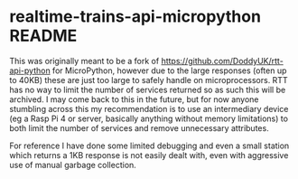 # realtime-trains-api-micropython README

This was originally meant to be a fork of <https://github.com/DoddyUK/rtt-api-python> for MicroPython,
however due to the large responses (often up to 40KB) these are just too large to safely handle
on microprocessors. RTT has no way to limit the number of services returned so as such this will be
archived. I may come back to this in the future, but for now anyone stumbling across this my
recommendation is to use an intermediary device (eg a Rasp Pi 4 or server, basically anything without
memory limitations) to both limit the number of services and remove unnecessary attributes.

For reference I have done some limited debugging and even a small station which returns a 1KB
response is not easily dealt with, even with aggressive use of manual garbage collection.
